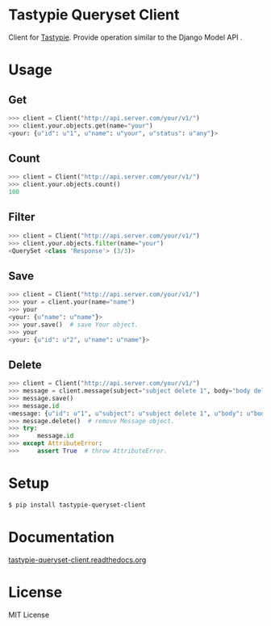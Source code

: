 Tastypie Queryset Client
========================

Client for [Tastypie](https://github.com/toastdriven/django-tastypie). Provide operation similar to the Django Model API .

Usage
=====

Get
------
```python
>>> client = Client("http://api.server.com/your/v1/")
>>> client.your.objects.get(name="your")
<your: {u"id": u"1", u"name": u"your", u"status": u"any"}>
```

Count
------
```python
>>> client = Client("http://api.server.com/your/v1/")
>>> client.your.objects.count()
100
```

Filter
------
```python
>>> client = Client("http://api.server.com/your/v1/")
>>> client.your.objects.filter(name="your")
<QuerySet <class 'Response'> (3/3)>
```

Save
----
```python
>>> client = Client("http://api.server.com/your/v1/")
>>> your = client.your(name="name")
>>> your
<your: {u"name": u"name"}>
>>> your.save()  # save Your object.
>>> your
<your: {u"id": u"2", u"name": u"name"}>
```

Delete
------
```python
>>> client = Client("http://api.server.com/your/v1/")
>>> message = client.message(subject="subject delete 1", body="body delete 1")
>>> message.save()
>>> message.id
<message: {u"id": u"1", u"subject": u"subject delete 1", u"body": u"body delete 1"}>
>>> message.delete()  # remove Message object.
>>> try:
>>>     message.id
>>> except AttributeError:
>>>     assert True  # throw AttributeError.
```


Setup
=====
```bash
$ pip install tastypie-queryset-client
```

Documentation
==============

[tastypie-queryset-client.readthedocs.org](http://tastypie-queryset-client.readthedocs.org)


License
=======
MIT License
